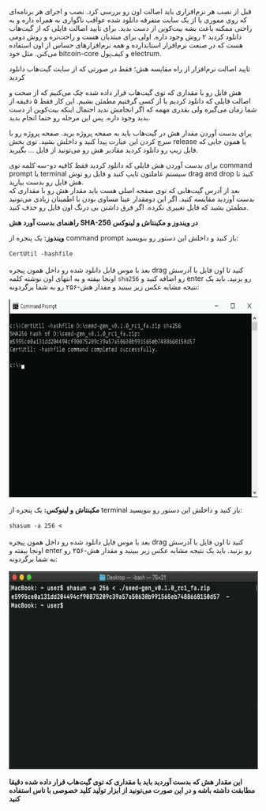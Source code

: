
قبل از نصب هر نرم‌افزاری باید اصالت اون رو بررسی کرد. نصب و اجرای هر برنامه‌ای که روی مموری یا از یک سایت متفرقه دانلود شده عواقب ناگواری به همراه داره و به راحتی ممکنه باعث بشه بیت‌کوین از دست بدید. برای تایید اصالت فایلی که از گیت‌هاب دانلود کردید ۲ روش وجود داره. اولی برای مبتدیان هست و راحت‌تره و روش دومی هست که در صنعت نرم‌افزار استاندارده و همه نرم‌افزارهای حساس از اون استفاده می‌کنن. مثل خود bitcoin-core و کیف‌پول electrum.

<div class="yellow-background-header">
تایید اصالت نرم‌افزار از راه مقایسه هش؛ فقط در صورتی که از سایت گیت‌هاب دانلود کردید
</div>

هش فایل رو با مقداری که توی گیت‌هاب قرار داده شده چک می‌کنیم که از صحت و اصالت فایلی که دانلود کردیم یا از کسی گرفتیم مطمئن بشیم. این کار فقط ۵ دقیقه از شما زمان می‌گیره ولی بقدری مهمه که اگر انجامش ندید احتمال اینکه بیت‌کوین از دست بدبد وجود داره. پس این مرحله رو حتما انجام بدید.

برای بدست آوردن مقدار هش در گیت‌هاب باید به صفحه پروژه برید. صفحه پروژه رو با سرچ کردن این عبارت پیدا کنید و داخلش بشید. توی بخش release یا همون جایی که فایل زیپ رو دانلود کردید مقادیر هش رو می‌تونید از فایل ... بگیرید.

برای بدست آوردن هش فایلی که دانلود کردید فقط کافیه دو-سه کلمه توی command prompt یا terminal سیستم عاملتون تایپ کنید و فایل رو توش drag and drop کنید تا هش فایل رو بدست بیارید.  
بعد از آدرس گیت‌هابی که توی صفحه اصلی هست باید مقدار هش رو با مقداری که بدست آوردید مقایسه کنید. اگر این دومقدار عینا مساوی بودن با اطمینان زیادی می‌تونید مطمئن بشید که فایل تغییری نکرده. اگر فرق داشتن بی درنگ اون فایل رو حذف کنید.

**راهنمای بدست آورد هش SHA-256 در ویندوز و مکینتاش و لینوکس**

**ویندوز:** یک پنجره از command prompt باز کنید و داخلش این دستور رو بنویسید:
<div dir="ltr" class="text-left">
    <code>CertUtil -hashfile</code>
</div>
<br/>
بعد با موس فایل دانلود شده رو داخل همون پیجره drag کنید تا اون فایل با آدرسش اونجا بیفته و به انتهای اون نوشته کلمه
<code>sha256</code>
رو اضافه کنید و enter رو بزنید. باید یک نتیجه مشابه عکس زیر ببینید و مقدار هش-۲۵۶ رو به شما برگردونه:
<br/>
<br/>
<div class="text-center mb-5">
    <img style="height:400px;" src="/assets/screenshots/check-hash-win.png">
</div>

**مکینتاش و لینوکس:** یک پنجره از terminal باز کنید و داخلش این دستور رو بنویسید:
<div dir="ltr" class="text-left">
    <code>shasum -a 256 < </code>
</div>
<br/>
بعد با موس فایل دانلود شده رو داخل همون پیجره drag کنید تا اون فایل با آدرسش اونجا بیفته
و enter رو بزنید. باید یک نتیجه مشابه عکس زیر ببینید و مقدار هش-۲۵۶ رو به شما برگردونه:
<br/>
<br/>
<div class="text-center mb-5">
    <img style="height:400px;" src="/assets/screenshots/check-hash-mac.png">
</div>

**این مقدار هش که بدست آوردید باید با مقداری که توی گیت‌هاب قرار داده شده دقیقا مطابقت داشته باشه و در این صورت می‌تونید از ابزار تولید کلید خصوصی با تاس استفاده کنید**